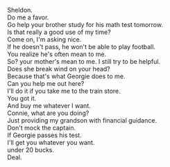 
Sheldon.     
Do me a favor.    
Go help your brother study for his math test tomorrow.    
Is that really a good use of my time?    
Come on, I'm asking nice.        
If he doesn't pass, he won't be able to play football.    
You realize he's often mean to me.    
So? your mother's mean to me. I still try to be helpful.    
Does she break wind on your head?    
Because that's what Georgie does to me.    
Can you help me out here?    
I'll do it if you take me to the train store.    
You got it.    
And buy me whatever I want.    
Connie, what are you doing?    
Just providing my grandson with financial guidance.    
Don't mock the captain.    
If Georgie passes his test.    
I'll get you whatever you want.    
under 20 bucks.    
Deal.    



